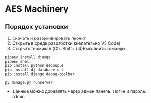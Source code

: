 # AES Machinery

## Порядок установки

1) Скачать и разархивировать проект
2) Открыть в среде разработки (желательно VS Code)
3) Открыть терминал (Ctr+Shift+`)
4)Выполнить команды:

```
pipenv install django
pipenv shell
pip install python-decouple
pip install dj-database-url
pip install django-debug-toolbar

py manage.py runserver
```

- Данные можно добавлять через админ панель. Логин и пароль: admin
